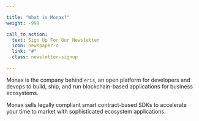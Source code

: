 ```yaml
---

title: "What is Monax?"
weight: -999

call_to_action:
  text: Sign Up For Our Newsletter
  icon: newspaper-o
  link: "#"
  class: newsletter-signup

---
```


Monax is the company behind `eris`, an open platform for developers and devops to build, ship, and run blockchain-based applications for business ecosystems.

Monax sells legally compliant smart contract-based SDKs to accelerate your time to market with sophisticated ecosystem applications.
